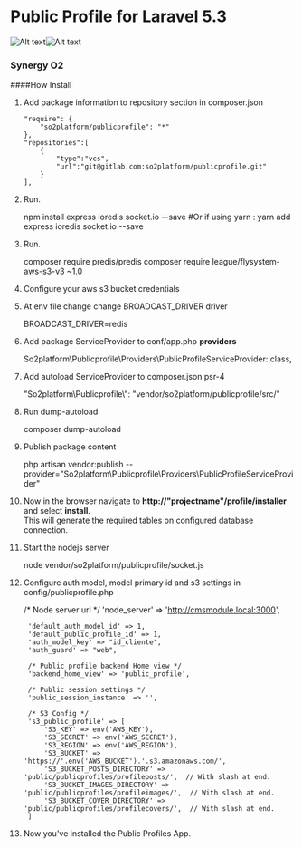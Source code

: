 # Public Profile for Laravel 5.3
![Alt text](https://img.shields.io/badge/build-passing%2Fdeveloping-yellowgreen.svg)![Alt text](https://img.shields.io/badge/beta%20version-1.3-yellow.svg )
### Synergy O2


  ####How Install
  1. Add package information to repository section in composer.json

  
         "require": {
             "so2platform/publicprofile": "*"
         },
         "repositories":[
             {
                 "type":"vcs",
                 "url":"git@gitlab.com:so2platform/publicprofile.git"
             }
         ],

  2. Run.
 
 
        npm install express ioredis socket.io --save
        #Or if using yarn : yarn add express ioredis socket.io --save
  3. Run.
  
  
        composer require predis/predis
        composer require league/flysystem-aws-s3-v3 ~1.0

  4. Configure your aws s3 bucket credentials
  
  5. At env file change change BROADCAST_DRIVER driver
  
  
        BROADCAST_DRIVER=redis
        

  6. Add package ServiceProvider to conf/app.php <b>providers</b>
     
     
        So2platform\Publicprofile\Providers\PublicProfileServiceProvider::class,


  7. Add autoload ServiceProvider to composer.json psr-4
     
     
        "So2platform\\Publicprofile\\": "vendor/so2platform/publicprofile/src/"
 
  8. Run dump-autoload
     
     
     
        composer dump-autoload

  9. Publish package content
     
     
        php artisan vendor:publish --provider="So2platform\Publicprofile\Providers\PublicProfileServiceProvider"

  10. Now in the browser navigate to <b>http://"projectname"/profile/installer</b> and select <b>install</b>.<br>
     This will generate the required tables on configured database connection.

  11. Start the nodejs server


        node vendor/so2platform/publicprofile/socket.js
      
  12. Configure auth model, model primary id and s3 settings in config/publicprofile.php
  
       
       /* Node server url */
           'node_server' => 'http://cmsmodule.local:3000',
       
           'default_auth_model_id' => 1,
           'default_public_profile_id' => 1,
           'auth_model_key' => "id_cliente",
           'auth_guard' => "web",
       
           /* Public profile backend Home view */
           'backend_home_view' => 'public_profile',
       
           /* Public session settings */
           'public_session_instance' => '',
       
           /* S3 Config */
           's3_public_profile' => [
               'S3_KEY' => env('AWS_KEY'),
               'S3_SECRET' => env('AWS_SECRET'),
               'S3_REGION' => env('AWS_REGION'),
               'S3_BUCKET' => 'https://'.env('AWS_BUCKET').'.s3.amazonaws.com/',
               'S3_BUCKET_POSTS_DIRECTORY' => 'public/publicprofiles/profileposts/',  // With slash at end.
               'S3_BUCKET_IMAGES_DIRECTORY' => 'public/publicprofiles/profileimages/',  // With slash at end.
               'S3_BUCKET_COVER_DIRECTORY' => 'public/publicprofiles/profilecovers/',  // With slash at end.
           ]
  
  13. Now you've installed the Public Profiles App.
